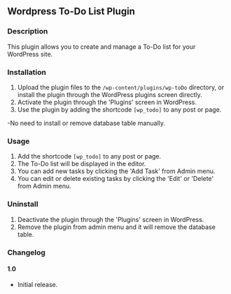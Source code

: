 ## Wordpress To-Do List Plugin

### Description

This plugin allows you to create and manage a To-Do list for your WordPress site.

### Installation

1. Upload the plugin files to the `/wp-content/plugins/wp-toDo` directory, or install the plugin through the WordPress plugins screen directly.
2. Activate the plugin through the 'Plugins' screen in WordPress.
3. Use the plugin by adding the shortcode `[wp_todo]` to any post or page.

-No need to install or remove database table manually.

### Usage

1. Add the shortcode `[wp_todo]` to any post or page.
2. The To-Do list will be displayed in the editor.
3. You can add new tasks by clicking the 'Add Task' from Admin menu.
4. You can edit or delete existing tasks by clicking the 'Edit' or 'Delete' from Admin menu.

### Uninstall

1. Deactivate the plugin through the 'Plugins' screen in WordPress.
2. Remove the plugin from admin menu and it will remove the database table.

### Changelog

#### 1.0
- Initial release.


